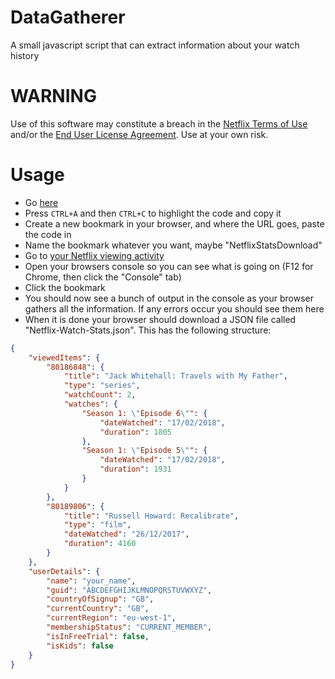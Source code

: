 # DataGatherer

A small javascript script that can extract information about your watch history

# WARNING

Use of this software may constitute a breach in the [Netflix Terms of Use](https://help.netflix.com/legal/termsofuse) and/or the [End User License Agreement](https://help.netflix.com/legal/eula). Use at your own risk.

# Usage

 - Go [here](https://raw.githubusercontent.com/thatguywiththatname/NetflixStats/master/DataGatherer/minified/main.js)
 - Press `CTRL+A` and then `CTRL+C` to highlight the code and copy it
 - Create a new bookmark in your browser, and where the URL goes, paste the code in
 - Name the bookmark whatever you want, maybe "NetflixStatsDownload"
 - Go to [your Netflix viewing activity](https://www.netflix.com/viewingactivity) 
 - Open your browsers console so you can see what is going on (F12 for Chrome, then click the "Console" tab)
 - Click the bookmark
 - You should now see a bunch of output in the console as your browser gathers all the information. If any errors occur you should see them here
 - When it is done your browser should download a JSON file called "Netflix-Watch-Stats.json". This has the following structure:

```json
{
    "viewedItems": {
        "80186848": {
            "title": "Jack Whitehall: Travels with My Father",
            "type": "series",
            "watchCount": 2,
            "watches": {
                "Season 1: \"Episode 6\"": {
                    "dateWatched": "17/02/2018",
                    "duration": 1805
                },
                "Season 1: \"Episode 5\"": {
                    "dateWatched": "17/02/2018",
                    "duration": 1931
                }
            }
        },
        "80189806": {
            "title": "Russell Howard: Recalibrate",
            "type": "film",
            "dateWatched": "26/12/2017",
            "duration": 4160
        }
    },
    "userDetails": {
        "name": "your_name",
        "guid": "ABCDEFGHIJKLMNOPQRSTUVWXYZ",
        "countryOfSignup": "GB",
        "currentCountry": "GB",
        "currentRegion": "eu-west-1",
        "membershipStatus": "CURRENT_MEMBER",
        "isInFreeTrial": false,
        "isKids": false
    }
}
```
